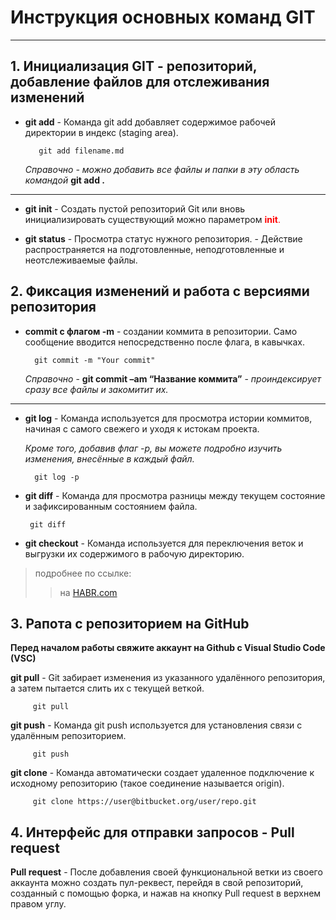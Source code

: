 # Инструкция основных команд GIT #
________________________________

## 1. Инициализация GIT - репозиторий, добавление файлов для отслеживания изменений ##

* **git add**  - Команда git add добавляет содержимое рабочей директории в индекс (staging area).

         git add filename.md

    *Справочно - можно добавить все файлы и папки в эту область командой* **git add .**  
___
* **git init** - Создать пустой репозиторий Git или вновь инициализировать существующий можно параметром <span style="color:red"> **init**. </span>

* **git status** - Просмотра статус нужного репозитория. - Действие распространяется на подготовленные, неподготовленные и неотслеживаемые файлы.

## 2. Фиксация изменений и работа с версиями репозитория ##

* **commit с флагом -m** - создании коммита в репозитории. Само сообщение вводится непосредственно после флага, в кавычках.

        git commit -m "Your commit"

    *Справочно*  -  **git commit –am “Название коммита”** - *проиндексирует сразу все файлы и закомитит их.* 

___

* **git log** - Команда используется для просмотра истории коммитов, начиная с самого свежего и уходя к истокам проекта.

    *Кроме того, добавив флаг -p, вы можете подробно изучить изменения, внесённые в каждый файл.*

        git log -p

 * **git diff** - Команда для просмотра разницы между текущем состояние и зафиксированным состоянием файла.
 
        git diff

* **git checkout** - Команда используется для переключения веток и выгрузки их содержимого в рабочую директорию.

>подробнее по ссылке: 
>> на [HABR.com](https://habr.com/ru/company/ruvds/blog/599929/ "переход на внешний источник")

## 3. Рапота с репозиторием на GitHub ##

**Перед началом работы свяжите аккаунт на Github с Visual Studio Code (VSC)** 

**git pull** - Git забирает изменения из указанного удалённого репозитория, а затем пытается слить их с текущей веткой.

         git pull

**git push** - Команда git push используется для установления связи с удалённым репозиторием.

         git push
 
 **git clone** - Команда автоматически создает удаленное подключение к исходному репозиторию (такое соединение называется origin).
 
         git clone https://user@bitbucket.org/user/repo.git
         

## 4. Интерфейс для отправки запросов - Pull request ##

  **Pull request** - После добавления своей функциональной ветки из своего аккаунта можно создать пул-реквест, перейдя в свой репозиторий, созданный с помощью форка, и нажав на кнопку Pull request в верхнем правом углу.